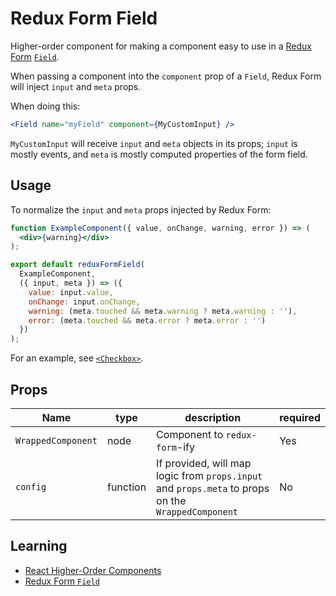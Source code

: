 # Redux Form Field
Higher-order component for making a component easy to use in a [Redux Form](https://redux-form.com/7.3.0/) [`Field`](https://redux-form.com/7.3.0/docs/api/field.md/).

When passing a component into the `component` prop of a `Field`, Redux Form will inject `input` and `meta` props.

When doing this:
```jsx
<Field name="myField" component={MyCustomInput} />
```
`MyCustomInput` will receive `input` and `meta` objects in its props;
`input` is mostly events, and `meta` is mostly computed properties of the form field.

## Usage
To normalize the `input` and `meta` props injected by Redux Form:
```jsx
function ExampleComponent({ value, onChange, warning, error }) => (
  <div>{warning}</div>
);

export default reduxFormField(
  ExampleComponent,
  ({ input, meta }) => ({
    value: input.value,
    onChange: input.onChange,
    warning: (meta.touched && meta.warning ? meta.warning : ''),
    error: (meta.touched && meta.error ? meta.error : '')
  })
);
```

For an example, see [`<Checkbox>`](../Checkbox).

## Props
Name | type | description | required
--- | --- | --- | ---
`WrappedComponent` | node | Component to `redux-form`-ify | Yes
`config` | function | If provided, will map logic from `props.input` and `props.meta` to props on the `WrappedComponent` | No

## Learning
- [React Higher-Order Components](https://reactjs.org/docs/higher-order-components.html)
- [Redux Form `Field`](https://redux-form.com/7.3.0/docs/api/field.md/#instance-api)
